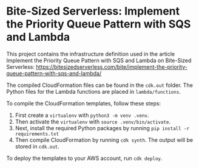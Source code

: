 # Bite-Sized Serverless: Implement the Priority Queue Pattern with SQS and Lambda

This project contains the infrastructure definition used in the article Implement the Priority Queue Pattern with SQS and Lambda on Bite-Sized Serverless: https://bitesizedserverless.com/bite/implement-the-priority-queue-pattern-with-sqs-and-lambda/

The compiled CloudFormation files can be found in the `cdk.out` folder. The Python files for the Lambda functions are placed in `lambda/functions`.

To compile the CloudFormation templates, follow these steps:

1. First create a `virtualenv` with `python3 -m venv .venv`.
2. Then activate the `virtualenv` with `source .venv/bin/activate`.
3. Next, install the required Python packages by running `pip install -r requirements.txt`
4. Then compile CloudFormation by running `cdk synth`. The output will be stored in `cdk.out`.

To deploy the templates to your AWS account, run `cdk deploy`.
